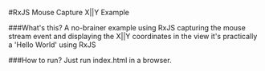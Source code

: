 #RxJS Mouse Capture X||Y Example

###What's this?
    A no-brainer example using RxJS capturing the mouse stream event
    and displaying the X||Y coordinates in the view
    it's practically a 'Hello World' using RxJS
    
###How to run?
    Just run index.html in a browser.
    
    